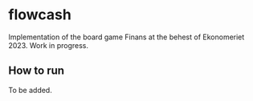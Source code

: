 # flowcash

Implementation of the board game Finans at the behest of Ekonomeriet 2023. Work in progress.

## How to run

To be added.
